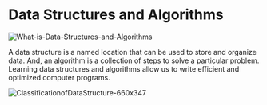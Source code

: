 
#  Data Structures and Algorithms
![What-is-Data-Structures-and-Algorithms](https://user-images.githubusercontent.com/74640208/222974329-e7221c69-74f7-4dc4-aea5-aad99bf8f34c.jpg)


A data structure is a named location that can be used to store and organize data. And, an algorithm is a collection of steps to solve a particular problem. Learning data structures and algorithms allow us to write efficient and optimized computer programs.



![ClassificationofDataStructure-660x347](https://user-images.githubusercontent.com/74640208/222974349-166ad888-e022-47ab-9e64-60a73efe8a6f.jpg)


